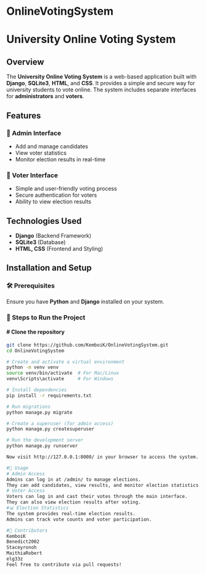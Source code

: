 # OnlineVotingSystem

# University Online Voting System  

## Overview  
The **University Online Voting System** is a web-based application built with **Django**, **SQLite3**, **HTML**, and **CSS**. It provides a simple and secure way for university students to vote online. The system includes separate interfaces for **administrators** and **voters**.  

## Features  

### 🔹 Admin Interface  
- Add and manage candidates  
- View voter statistics  
- Monitor election results in real-time  

### 🔹 Voter Interface  
- Simple and user-friendly voting process  
- Secure authentication for voters  
- Ability to view election results  

## Technologies Used  
- **Django** (Backend Framework)  
- **SQLite3** (Database)  
- **HTML, CSS** (Frontend and Styling)  

## Installation and Setup  

### 🛠 Prerequisites  
Ensure you have **Python** and **Django** installed on your system.  

### 📌 Steps to Run the Project  

#### # Clone the repository  
```bash
git clone https://github.com/KemboiK/OnlineVotingSystem.git
cd OnlineVotingSystem

# Create and activate a virtual environment
python -m venv venv
source venv/bin/activate  # For Mac/Linux
venv\Scripts\activate     # For Windows

# Install dependencies
pip install -r requirements.txt

# Run migrations
python manage.py migrate

# Create a superuser (for admin access)
python manage.py createsuperuser

# Run the development server
python manage.py runserver

Now visit http://127.0.0.1:8000/ in your browser to access the system.

#📌 Usage
# Admin Access
Admins can log in at /admin/ to manage elections.
They can add candidates, view results, and monitor election statistics.
# Voter Access
Voters can log in and cast their votes through the main interface.
They can also view election results after voting.
#📊 Election Statistics
The system provides real-time election results.
Admins can track vote counts and voter participation.

#🤝 Contributors              
KemboiK
Benedict2002
Staceyronoh
MaithiaRobert
elg33z
Feel free to contribute via pull requests!
